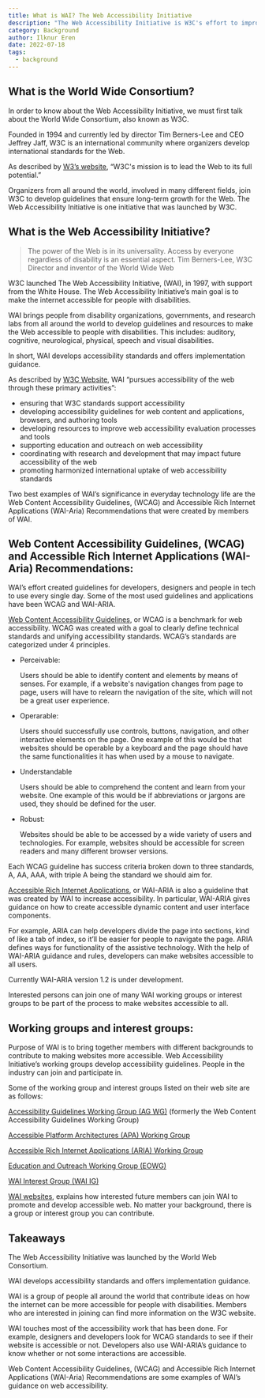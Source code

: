 ```yaml
---
title: What is WAI? The Web Accessibility Initiative
description: "The Web Accessibility Initiative is W3C's effort to improve accessibility of the Web for people with disabilities."
category: Background
author: Ilknur Eren
date: 2022-07-18
tags:
  - background
---
```


## What is the World Wide Consortium?

In order to know about the Web Accessibility Initiative, we must first talk about the World Wide Consortium, also known as W3C.

Founded in 1994 and currently led by director Tim Berners-Lee and CEO Jeffrey Jaff, W3C is an international community where organizers develop international standards for the Web.

As described by [W3’s website](https://www.w3.org/Consortium/), “W3C's mission is to lead the Web to its full potential.”

Organizers from all around the world, involved in many different fields, join W3C to develop guidelines that ensure long-term growth for the Web. The Web Accessibility Initiative is one initiative that was launched by W3C.

## What is the Web Accessibility Initiative?

> The power of the Web is in its universality.
> Access by everyone regardless of disability is an essential aspect.
> Tim Berners-Lee, W3C Director and inventor of the World Wide Web

W3C launched The Web Accessibility Initiative, (<abbr>WAI</abbr>), in 1997, with support from the White House. The Web Accessibility Initiative’s main goal is to make the internet accessible for people with disabilities.

WAI brings people from disability organizations, governments, and research labs from all around the world to develop guidelines and resources to make the Web accessible to people with disabilities. This includes: auditory, cognitive, neurological, physical, speech and visual disabilities.

In short, WAI develops accessibility standards and offers implementation guidance.

As described by [W3C Website](https://www.w3.org/WAI/about/), WAI “pursues accessibility of the web through these primary activities”:

- ensuring that W3C standards support accessibility
- developing accessibility guidelines for web content and applications,
  browsers, and authoring tools
- developing resources to improve web accessibility evaluation
  processes and tools
- supporting education and outreach on web accessibility
- coordinating with research and development that may impact future  
  accessibility of the web
- promoting harmonized international uptake of web accessibility  
  standards

Two best examples of WAI’s significance in everyday technology life are the Web Content Accessibility Guidelines, (WCAG) and Accessible Rich Internet Applications (WAI-Aria) Recommendations that were created by members of WAI.

## Web Content Accessibility Guidelines, (WCAG) and Accessible Rich Internet Applications (WAI-Aria) Recommendations:

WAI’s effort created guidelines for developers, designers and people in tech to use every single day. Some of the most used guidelines and applications have been WCAG and WAI-ARIA.

[Web Content Accessibility Guidelines](https://www.w3.org/WAI/standards-guidelines/wcag/), or WCAG is a benchmark for web accessibility. WCAG was created with a goal to clearly define technical standards and unifying accessibility standards. WCAG’s standards are categorized under 4 principles.

- Perceivable:

  Users should be able to identify content and elements by means of senses. For example, if a website's navigation changes from page to page, users will have to relearn the navigation of the site, which will not be a great user experience.

- Operarable:

  Users should successfully use controls, buttons, navigation, and other interactive elements on the page. One example of this would be that websites should be operable by a keyboard and the page should have the same functionalities it has when used by a mouse to navigate.

- Understandable

  Users should be able to comprehend the content and learn from your website. One example of this would be if abbreviations or jargons are used, they should be defined for the user.

- Robust:

  Websites should be able to be accessed by a wide variety of users and technologies. For example, websites should be accessible for screen readers and many different browser versions.

Each WCAG guideline has success criteria broken down to three standards, A, AA, AAA, with triple A being the standard we should aim for.

[Accessible Rich Internet Applications](https://www.w3.org/WAI/standards-guidelines/aria/), or WAI-ARIA is also a guideline that was created by WAI to increase accessibility. In particular, WAI-ARIA gives guidance on how to create accessible dynamic content and user interface components.

For example, ARIA can help developers divide the page into sections, kind of like a tab of index, so it’ll be easier for people to navigate the page. ARIA defines ways for functionality of the assistive technology. With the help of WAI-ARIA guidance and rules, developers can make websites accessible to all users.

Currently WAI-ARIA version 1.2 is under development.

Interested persons can join one of many WAI working groups or interest groups to be part of the process to make websites accessible to all.

## Working groups and interest groups:

Purpose of WAI is to bring together members with different backgrounds to contribute to making websites more accessible. Web Accessibility Initiative’s working groups develop accessibility guidelines. People in the industry can join and participate in.

Some of the working group and interest groups listed on their web site are as follows:

[Accessibility Guidelines Working Group (AG WG)](https://www.w3.org/WAI/GL/) (formerly the Web Content Accessibility Guidelines Working Group)

[Accessible Platform Architectures (APA) Working Group](https://www.w3.org/WAI/APA/)

[Accessible Rich Internet Applications (ARIA) Working Group](https://www.w3.org/WAI/ARIA/)

[Education and Outreach Working Group (EOWG)](https://www.w3.org/WAI/about/groups/eowg/)

[WAI Interest Group (WAI IG)](https://www.w3.org/WAI/about/groups/waiig/)

[WAI websites](https://www.w3.org/WAI/about/participating/), explains how interested future members can join WAI to promote and develop accessible web. No matter your background, there is a group or interest group you can contribute.

## Takeaways

The Web Accessibility Initiative was launched by the World Web Consortium.

WAI develops accessibility standards and offers implementation guidance.

WAI is a group of people all around the world that contribute ideas on how the internet can be more accessible for people with disabilities. Members who are interested in joining can find more information on the W3C website.

WAI touches most of the accessibility work that has been done. For example, designers and developers look for WCAG standards to see if their website is accessible or not. Developers also use WAI-ARIA’s guidance to know whether or not some interactions are accessible.

Web Content Accessibility Guidelines, (WCAG) and Accessible Rich Internet Applications (WAI-Aria) Recommendations are some examples of WAI’s guidance on web accessibility.
